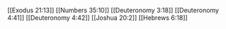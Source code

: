 [[Exodus 21:13]]
[[Numbers 35:10]]
[[Deuteronomy 3:18]]
[[Deuteronomy 4:41]]
[[Deuteronomy 4:42]]
[[Joshua 20:2]]
[[Hebrews 6:18]]
